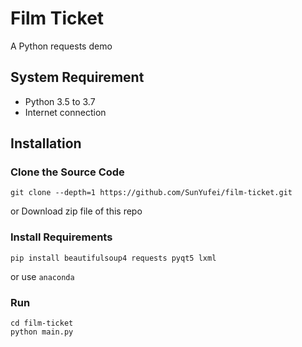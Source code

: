 # Film Ticket

A Python requests demo

## System Requirement

- Python 3.5 to 3.7
- Internet connection

## Installation

### Clone the Source Code

```shell script
git clone --depth=1 https://github.com/SunYufei/film-ticket.git
```

or Download zip file of this repo

### Install Requirements

```shell script
pip install beautifulsoup4 requests pyqt5 lxml
```

or use `anaconda`

### Run

```shell script
cd film-ticket
python main.py
```